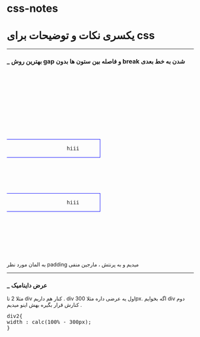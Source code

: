 # css-notes
<h1>یکسری نکات و توضیحات برای css</h1>
<hr/>
<h3>_ بهترین روش gap و فاصله بین ستون ها بدون break شدن به خط بعدی</h3>

  <pre>
<style>
        body {
            overflow-x: hidden;
        }
    
        .amir {
            width: 50%;
        }

        .para {
            border: 1px solid blue;
        }

        .paramanfi {
            margin: -8px;
        }
    </style>
</head>

<body>
    <div class="w-100">
        <div class="d-flex flex-wrap paramanfi">
            <div class="amir p-2">
                <div class="para">
                    hiii
                </div>
            </div>
            <div class="amir p-2">
                <div class="para">
                    hiii
                </div>
            </div>
        </div>
    </div>
</body>
</pre>

<p>به المان مورد نظر padding میدیم و به پرنتش ، مارجین منفی</p>
<hr/>
<h3>_ عرض داینامیک</h3>
<p>مثلا 2 تا div کنار هم داریم . div اول یه عرضی داره مثلا 300px. اگه بخوایم div دوم کنارش قرار بگیره بهش اینو میدیم .</p>
<pre>
div2{
width : calc(100% - 300px);
}
</pre>
